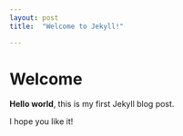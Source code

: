 ```yaml
---
layout: post
title:  "Welcome to Jekyll!"

---
```


# Welcome

**Hello world**, this is my first Jekyll blog post.

I hope you like it!